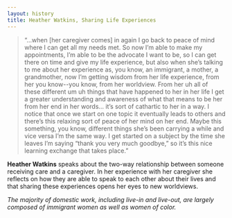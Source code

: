 ```yaml
---
layout: history
title: Heather Watkins, Sharing Life Experiences
---
```


>“...when [her caregiver comes] in again I go back to peace of mind where I can get all my needs met. So now I’m able to make my appointments, I’m able to be the advocate I want to be, so I can get there on time and give my life experience, but also when she’s talking to me about her experience as, you know, an immigrant, a mother, a grandmother, now I’m getting wisdom from her life experience, from her you know--you know, from her worldview. From her uh all of these different um uh things that have happened to her in her life I get a greater understanding and awareness of what that means to be her from her end in her words… it’s sort of cathartic to her in a way. I notice that once we start on one topic it eventually leads to others and there’s this relaxing sort of peace of her mind on her end. Maybe this something, you know, different things she’s been carrying a while and vice versa I’m the same way. I get started on a subject by the time she leaves I’m saying “thank you very much goodbye,” so it’s this nice learning exchange that takes place.”

**Heather Watkins** speaks about the two-way relationship between someone receiving care and a caregiver. In her experience with her caregiver she reflects on how they are able to speak to each other about their lives and that sharing these experiences opens her eyes to new worldviews.

*The majority of domestic work, including live-in and live-out, are largely composed of immigrant women as well as women of color.*
